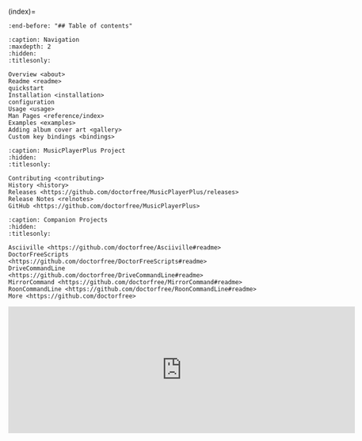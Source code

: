 (index)=

```{include} ../README.md
:end-before: "## Table of contents"
```

```{toctree}
:caption: Navigation
:maxdepth: 2
:hidden:
:titlesonly:

Overview <about>
Readme <readme>
quickstart
Installation <installation>
configuration
Usage <usage>
Man Pages <reference/index>
Examples <examples>
Adding album cover art <gallery>
Custom key bindings <bindings>
```

```{toctree}
:caption: MusicPlayerPlus Project
:hidden:
:titlesonly:

Contributing <contributing>
History <history>
Releases <https://github.com/doctorfree/MusicPlayerPlus/releases>
Release Notes <relnotes>
GitHub <https://github.com/doctorfree/MusicPlayerPlus>
```

```{toctree}
:caption: Companion Projects
:hidden:
:titlesonly:

Asciiville <https://github.com/doctorfree/Asciiville#readme>
DoctorFreeScripts <https://github.com/doctorfree/DoctorFreeScripts#readme>
DriveCommandLine <https://github.com/doctorfree/DriveCommandLine#readme>
MirrorCommand <https://github.com/doctorfree/MirrorCommand#readme>
RoonCommandLine <https://github.com/doctorfree/RoonCommandLine#readme>
More <https://github.com/doctorfree>
```

<iframe src="https://github.com/sponsors/doctorfree/card" title="Sponsor doctorfree" height="256" width="700" style="border: 0;"></iframe>
